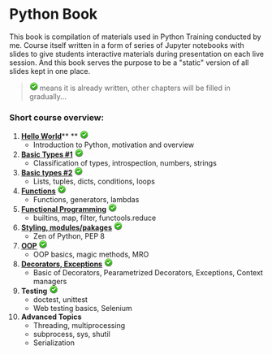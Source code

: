 # Python Book

This book is compilation of materials used in Python Training conducted by me. Course itself written in a form of series of Jupyter notebooks with slides to give students interactive materials during presentation on each live session. And this book serves the purpose to be a "static" version of all slides kept in one place.

> ![](assets/green_ok.png) means it is already written, other chapters will be filled in gradually...

### Short course overview:

1. [**Hello World**](/chapter1.md)** ** ![](assets/green_ok.png)
   * Introduction to Python, motivation and overview
2. [**Basic Types \#1**](/basic-types.md) ![](assets/green_ok.png)
   * Classification of types, introspection, numbers, strings
3. [**Basic types \#2**](/basic-types-part-2.md) ![](assets/green_ok.png)
   * Lists, tuples, dicts, conditions, loops
4. [**Functions**](/functions.md) ![](assets/green_ok.png)
   * Functions, generators, lambdas
5. [**Functional Programming**](/functional-programming.md)  ![](assets/green_ok.png)
   * builtins, map, filter, functools.reduce
6. [**Styling, modules/pakages**](/styling.md)  ![](assets/green_ok.png)
   * Zen of Python, PEP 8
7. [**OOP**](/oop.md)  ![](assets/green_ok.png)
   * OOP basics, magic methods, MRO
8. [**Decorators, Exceptions**](/decorators.md) ![](assets/green_ok.png)
   * Basic of Decorators, Pearametrized Decorators, Exceptions, Context managers
9. **Testing**  ![](assets/green_ok.png)
   * doctest, unittest
   * Web testing basics, Selenium
10. **Advanced Topics**
    * Threading, multiprocessing
    * subprocess, sys, shutil
    * Serialization



